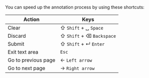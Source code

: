 You can speed up the annotation process by using these shortcuts:

|Action|Keys|
|------|----|
|Clear|&#8679; `Shift` + &blank; `Space`|
|Discard|&#8679; `Shift` + &#x232B; `Backspace`|
|Submit|&#8679; `Shift` + &crarr; `Enter`|
|Exit text area|`Esc`|
|Go to previous page|&larr; `Left arrow`|
|Go to next page|&rarr; `Right arrow`|
